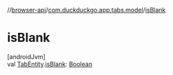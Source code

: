 //[browser-api](../../index.md)/[com.duckduckgo.app.tabs.model](index.md)/[isBlank](is-blank.md)

# isBlank

[androidJvm]\
val [TabEntity](-tab-entity/index.md).[isBlank](is-blank.md): [Boolean](https://kotlinlang.org/api/latest/jvm/stdlib/kotlin/-boolean/index.html)
